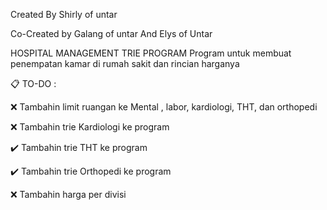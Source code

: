Created By Shirly of untar

Co-Created by Galang of untar And Elys of Untar

HOSPITAL MANAGEMENT TRIE PROGRAM 
Program untuk membuat penempatan kamar di rumah sakit dan rincian harganya 

📋 TO-DO :

❌ Tambahin limit ruangan ke Mental , labor, kardiologi, THT, dan orthopedi

❌ Tambahin trie Kardiologi ke program

✔️ Tambahin trie THT ke program

✔️ Tambahin trie Orthopedi ke program

❌ Tambahin harga per divisi
